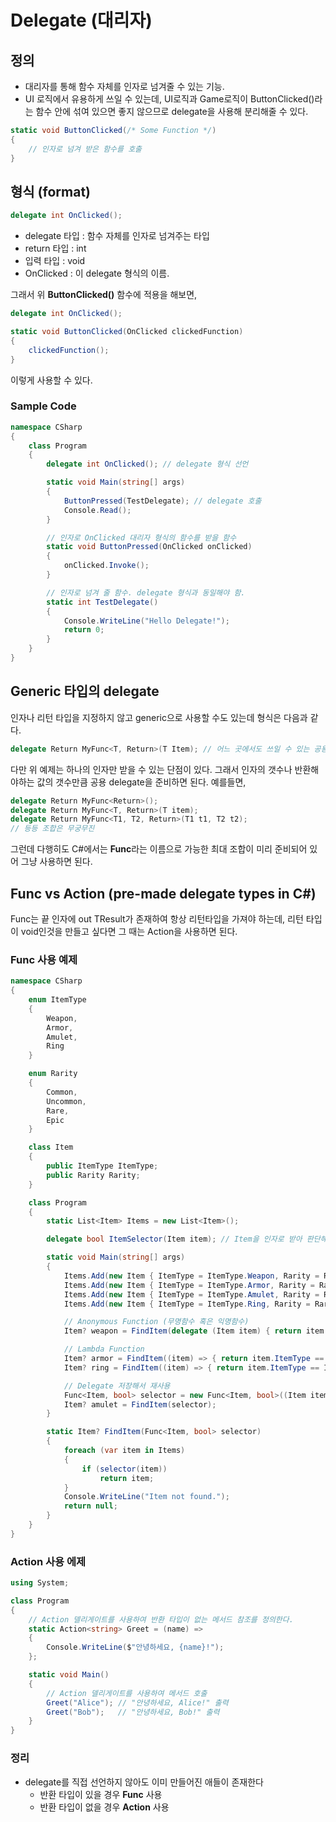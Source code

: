 # Delegate (대리자)

## 정의
- 대리자를 통해 함수 자체를 인자로 넘겨줄 수 있는 기능. 
- UI 로직에서 유용하게 쓰일 수 있는데, UI로직과 Game로직이 ButtonClicked()라는 함수 안에 섞여 있으면 좋지 않으므로 delegate을 사용해 분리해줄 수 있다.
```csharp
static void ButtonClicked(/* Some Function */)
{
    // 인자로 넘겨 받은 함수를 호출
}
```

## 형식 (format)

```csharp
delegate int OnClicked();
```
- delegate 타입 : 함수 자체를 인자로 넘겨주는 타입
- return 타입 : int
- 입력 타입 : void
- OnClicked : 이 delegate 형식의 이름.

그래서 위 **ButtonClicked()** 함수에 적용을 해보면,
```csharp
delegate int OnClicked();

static void ButtonClicked(OnClicked clickedFunction)
{
    clickedFunction();
}
```
이렇게 사용할 수 있다.

### Sample Code

```csharp
namespace CSharp
{
    class Program
    {
        delegate int OnClicked(); // delegate 형식 선언

        static void Main(string[] args)
        {
            ButtonPressed(TestDelegate); // delegate 호출
            Console.Read();
        }

        // 인자로 OnClicked 대리자 형식의 함수를 받을 함수
        static void ButtonPressed(OnClicked onClicked) 
        {
            onClicked.Invoke();
        }

        // 인자로 넘겨 줄 함수. delegate 형식과 동일해야 함.
        static int TestDelegate() 
        {
            Console.WriteLine("Hello Delegate!");
            return 0;
        }
    }
}
```

## Generic 타입의 delegate
인자나 리턴 타입을 지정하지 않고 generic으로 사용할 수도 있는데 형식은 다음과 같다.
```csharp
delegate Return MyFunc<T, Return>(T Item); // 어느 곳에서도 쓰일 수 있는 공용 delegate 
```
다만 위 예제는 하나의 인자만 받을 수 있는 단점이 있다. 그래서 인자의 갯수나 반환해야하는 값의 갯수만큼 공용 delegate을 준비하면 된다. 예를들면,
```csharp
delegate Return MyFunc<Return>();
delegate Return MyFunc<T, Return>(T item);
delegate Return MyFunc<T1, T2, Return>(T1 t1, T2 t2);
// 등등 조합은 무궁무진
```
그런데 다행히도 C#에서는 **Func**라는 이름으로 가능한 최대 조합이 미리 준비되어 있어 그냥 사용하면 된다.

## Func vs Action (pre-made delegate types in C#)
Func는 끝 인자에 out TResult가 존재하여 항상 리턴타입을 가져야 하는데, 리턴 타입이 void인것을 만들고 싶다면 그 때는 Action을 사용하면 된다.

### Func 사용 예제
```csharp
namespace CSharp
{
    enum ItemType
    {
        Weapon,
        Armor,
        Amulet,
        Ring
    }

    enum Rarity
    {
        Common,
        Uncommon,
        Rare,
        Epic
    }

    class Item
    {
        public ItemType ItemType;
        public Rarity Rarity;
    }

    class Program
    {
        static List<Item> Items = new List<Item>();

        delegate bool ItemSelector(Item item); // Item을 인자로 받아 판단해서 bool 값을 리턴해주는 delegate 형식

        static void Main(string[] args)
        {
            Items.Add(new Item { ItemType = ItemType.Weapon, Rarity = Rarity.Common });
            Items.Add(new Item { ItemType = ItemType.Armor, Rarity = Rarity.Rare });
            Items.Add(new Item { ItemType = ItemType.Amulet, Rarity = Rarity.Uncommon });
            Items.Add(new Item { ItemType = ItemType.Ring, Rarity = Rarity.Epic });

            // Anonymous Function (무명함수 혹은 익명함수)
            Item? weapon = FindItem(delegate (Item item) { return item.ItemType == ItemType.Weapon; });

            // Lambda Function
            Item? armor = FindItem((item) => { return item.ItemType == ItemType.Armor; });
            Item? ring = FindItem((item) => { return item.ItemType == ItemType.Ring; });

            // Delegate 저장해서 재사용
            Func<Item, bool> selector = new Func<Item, bool>((Item item) => { return item.ItemType == ItemType.Amulet; });
            Item? amulet = FindItem(selector);
        }

        static Item? FindItem(Func<Item, bool> selector)
        {
            foreach (var item in Items)
            {
                if (selector(item))
                    return item;
            }
            Console.WriteLine("Item not found.");
            return null;
        }
    }
}
```
### Action 사용 에제
```csharp
using System;

class Program
{
    // Action 델리게이트를 사용하여 반환 타입이 없는 메서드 참조를 정의한다.
    static Action<string> Greet = (name) =>
    {
        Console.WriteLine($"안녕하세요, {name}!");
    };

    static void Main()
    {
        // Action 델리게이트를 사용하여 메서드 호출
        Greet("Alice"); // "안녕하세요, Alice!" 출력
        Greet("Bob");   // "안녕하세요, Bob!" 출력
    }
}

```

### 정리
- delegate를 직접 선언하지 않아도 이미 만들어진 애들이 존재한다
    - 반환 타입이 있을 경우 **Func** 사용
    - 반환 타입이 없을 경우 **Action** 사용
